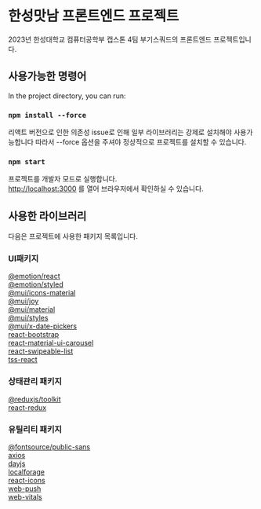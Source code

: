 # 한성맛남 프론트엔드 프로젝트

2023년 한성대학교 컴퓨터공학부 캡스톤 4팀 부기스쿼드의 프론트엔드 프로젝트입니다.

##

## 사용가능한 명령어

In the project directory, you can run:

### `npm install --force`

리액트 버전으로 인한 의존성 issue로 인해 일부 라이브러리는 강제로 설치해야 사용가능합니다
따라서 --force 옵션을 주셔야 정상적으로 프로젝트를 설치할 수 있습니다.

### `npm start`

프로젝트를 개발자 모드로 실행합니다.\
[http://localhost:3000](http://localhost:3000) 를 열어 브라우저에서 확인하실 수 있습니다.

## 사용한 라이브러리

다음은 프로젝트에 사용한 패키지 목록입니다.

### UI패키지

[@emotion/react](https://www.npmjs.com/package/@emotion/react)  
[@emotion/styled](https://www.npmjs.com/package/@emotion/styled)  
[@mui/icons-material](https://www.npmjs.com/package/@mui/icons-material)  
[@mui/joy](https://www.npmjs.com/package/@mui/joy)  
[@mui/material](https://www.npmjs.com/package/@mui/material)  
[@mui/styles](https://www.npmjs.com/package/@mui/styles)  
[@mui/x-date-pickers](https://www.npmjs.com/package/@mui/x-date-pickers)  
[react-bootstrap](https://www.npmjs.com/package/react-bootstrap)  
[react-material-ui-carousel](https://www.npmjs.com/package/react-material-ui-carousel)  
[react-swipeable-list](https://www.npmjs.com/package/react-swipeable-list)  
[tss-react](https://www.npmjs.com/package/tss-react)

### 상태관리 패키지

[@reduxjs/toolkit](https://www.npmjs.com/package/@reduxjs/toolkit)  
[react-redux](https://www.npmjs.com/package/react-redux)

### 유틸리티 패키지

[@fontsource/public-sans](https://www.npmjs.com/package/@fontsource/public-sans)  
[axios](https://www.npmjs.com/package/axios)  
[dayjs](https://www.npmjs.com/package/dayjs)  
[localforage](https://www.npmjs.com/package/localforage)  
[react-icons](https://www.npmjs.com/package/react-icons)  
[web-push](https://www.npmjs.com/package/web-push)  
[web-vitals](https://www.npmjs.com/package/web-vitals)
